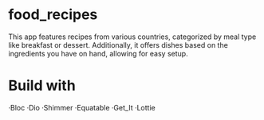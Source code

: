 # food_recipes

This app features recipes from various countries, categorized by meal type like breakfast or dessert.                                                                                                                  Additionally, it offers dishes based on the ingredients you have on hand, allowing for easy setup.

# Build with 
·Bloc
·Dio 
·Shimmer
·Equatable
·Get_It
·Lottie




